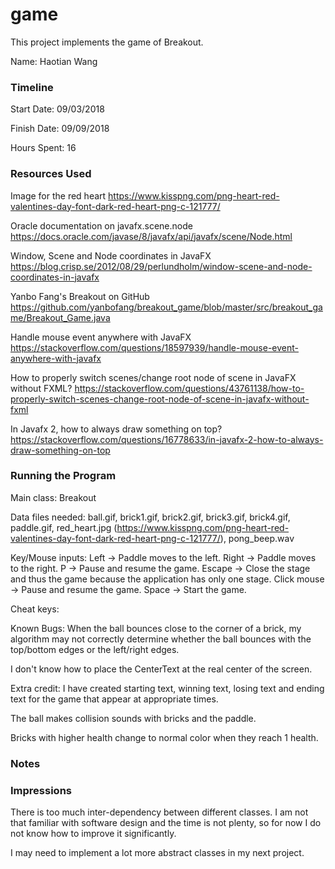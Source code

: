 game
====

This project implements the game of Breakout.

Name: Haotian Wang

### Timeline

Start Date: 09/03/2018

Finish Date: 09/09/2018

Hours Spent: 16

### Resources Used
Image for the red heart
https://www.kisspng.com/png-heart-red-valentines-day-font-dark-red-heart-png-c-121777/

Oracle documentation on javafx.scene.node
https://docs.oracle.com/javase/8/javafx/api/javafx/scene/Node.html

Window, Scene and Node coordinates in JavaFX
https://blog.crisp.se/2012/08/29/perlundholm/window-scene-and-node-coordinates-in-javafx

Yanbo Fang's Breakout on GitHub
https://github.com/yanbofang/breakout_game/blob/master/src/breakout_game/Breakout_Game.java

Handle mouse event anywhere with JavaFX
https://stackoverflow.com/questions/18597939/handle-mouse-event-anywhere-with-javafx

How to properly switch scenes/change root node of scene in JavaFX without FXML?
https://stackoverflow.com/questions/43761138/how-to-properly-switch-scenes-change-root-node-of-scene-in-javafx-without-fxml

In Javafx 2, how to always draw something on top?
https://stackoverflow.com/questions/16778633/in-javafx-2-how-to-always-draw-something-on-top
### Running the Program

Main class: Breakout

Data files needed: ball.gif, brick1.gif, brick2.gif, brick3.gif, brick4.gif, paddle.gif, red_heart.jpg (https://www.kisspng.com/png-heart-red-valentines-day-font-dark-red-heart-png-c-121777/), pong_beep.wav

Key/Mouse inputs:
Left -> Paddle moves to the left.
Right -> Paddle moves to the right.
P -> Pause and resume the game.
Escape -> Close the stage and thus the game because the application has only one stage.
Click mouse -> Pause and resume the game.
Space -> Start the game.

Cheat keys:

Known Bugs:
When the ball bounces close to the corner of a brick, my algorithm may not correctly determine whether the ball bounces with the top/bottom edges or the left/right edges.

I don't know how to place the CenterText at the real center of the screen.

Extra credit:
I have created starting text, winning text, losing text and ending text for the game that appear at appropriate times.

The ball makes collision sounds with bricks and the paddle.

Bricks with higher health change to normal color when they reach 1 health.

### Notes


### Impressions
There is too much inter-dependency between different classes. I am not that familiar with software design and the time is not plenty, so for now I do not know how to improve it significantly.

I may need to implement a lot more abstract classes in my next project.
